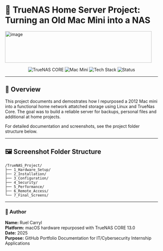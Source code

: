 # 🧠 TrueNAS Home Server Project: Turning an Old Mac Mini into a NAS

<img width="483" height="104" alt="image" src="https://github.com/user-attachments/assets/ce8b5211-eb4d-4b82-9f0e-a4a8687bf449" />


<p align="center">
  <img src="https://img.shields.io/badge/OS-TrueNAS%20CORE%2013.0-blue" alt="TrueNAS CORE">
  <img src="https://img.shields.io/badge/Hardware-Mac%20Mini%202012-lightgrey" alt="Mac Mini">
  <img src="https://img.shields.io/badge/Language-Shell%20%7C%20ZFS%20%7C%20Networking-success" alt="Tech Stack">
  <img src="https://img.shields.io/badge/Status-Completed-green" alt="Status">
</p>

---

## 🧩 Overview
This project documents and demostrates how I repurposed a 2012 Mac mini into a functional home network attatched storage using Linux and TrueNas Core. The goal was to build a reliable server for backups, personal files and additional at home projects. 

For detailed documentation and screenshots, see the project folder structure below.

---

## 🖼️ Screenshot Folder Structure
```
/TrueNAS_Project/
├── 1_Hardware_Setup/
├── 2_Installation/
├── 3_Configuration/
├── 4_Security/
├── 5_Performance/
├── 6_Remote_Access/
└── 7_Final_Screens/
```

---

### 👤 Author
**Name:** Ruel Carryl  
**Platform:** macOS hardware repurposed with TrueNAS CORE 13.0  
**Date:** 2025  
**Purpose:** GitHub Portfolio Documentation for IT/Cybersecurity Internship Applications
